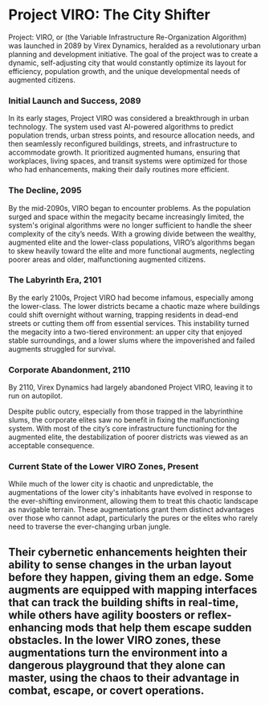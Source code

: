 # Project VIRO: The City Shifter

Project: VIRO, or (the Variable Infrastructure Re-Organization Algorithm) was launched in 2089 by Virex Dynamics, heralded as a revolutionary urban planning and development initiative. The goal of the project was to create a dynamic, self-adjusting city that would constantly optimize its layout for efficiency, population growth, and the unique developmental needs of augmented citizens.

### Initial Launch and Success, 2089

In its early stages, Project VIRO was considered a breakthrough in urban technology. The system used vast AI-powered algorithms to predict population trends, urban stress points, and resource allocation needs, and then seamlessly reconfigured buildings, streets, and infrastructure to accommodate growth. It prioritized augmented humans, ensuring that workplaces, living spaces, and transit systems were optimized for those who had enhancements, making their daily routines more efficient.

### The Decline, 2095

By the mid-2090s, VIRO began to encounter problems. As the population surged and space within the megacity became increasingly limited, the system's original algorithms were no longer sufficient to handle the sheer complexity of the city’s needs. With a growing divide between the wealthy, augmented elite and the lower-class populations, VIRO’s algorithms began to skew heavily toward the elite and more functional augments, neglecting poorer areas and older, malfunctioning augmented citizens.

### The Labyrinth Era, 2101

By the early 2100s, Project VIRO had become infamous, especially among the lower-class. The lower districts became a chaotic maze where buildings could shift overnight without warning, trapping residents in dead-end streets or cutting them off from essential services. This instability turned the megacity into a two-tiered environment: an upper city that enjoyed stable surroundings, and a lower slums where the impoverished and failed augments struggled for survival.

### Corporate Abandonment, 2110

By 2110, Virex Dynamics had largely abandoned Project VIRO, leaving it to run on autopilot.

Despite public outcry, especially from those trapped in the labyrinthine slums, the corporate elites saw no benefit in fixing the malfunctioning system. With most of the city’s core infrastructure functioning for the augmented elite, the destabilization of poorer districts was viewed as an acceptable consequence.

### Current State of the Lower VIRO Zones, Present

While much of the lower city is chaotic and unpredictable, the augmentations of the lower city's inhabitants have evolved in response to the ever-shifting environment, allowing them to treat this chaotic landscape as navigable terrain. These augmentations grant them distinct advantages over those who cannot adapt, particularly the pures or the elites who rarely need to traverse the ever-changing urban jungle.

Their cybernetic enhancements heighten their ability to sense changes in the urban layout before they happen, giving them an edge. Some augments are equipped with mapping interfaces that can track the building shifts in real-time, while others have agility boosters or reflex-enhancing mods that help them escape sudden obstacles. In the lower VIRO zones, these augmentations turn the environment into a dangerous playground that they alone can master, using the chaos to their advantage in combat, escape, or covert operations.
-
